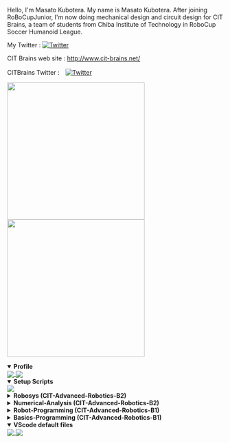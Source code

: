 Hello, I'm Masato Kubotera. My name is Masato Kubotera.
After joining RoBoCupJunior, I'm now doing mechanical design and circuit design for CIT Brains, a team of students from Chiba Institute of Technology in RoboCup Soccer Humanoid League.

My Twitter  : [![Twitter](https://img.shields.io/twitter/follow/CreateRoboCup?style=social)](https://twitter.com/CreateRoboCup)

CIT Brains web site : http://www.cit-brains.net/

CITBrains Twitter :　[![Twitter](https://img.shields.io/twitter/follow/citbrains?style=social)](https://twitter.com/citbrains)

<img src="https://user-images.githubusercontent.com/53966390/145047353-2ccd2e42-53b5-49eb-a638-3d3dbcad9299.png" width="320px"><img src="https://user-images.githubusercontent.com/53966390/145048469-acd81c9e-44cf-474f-ba31-9b8aa1120b26.png" width="320px">

<details open>
  <summary><b>Profile</b></summary>
    <a href="https://github.com/MasatoKubotera">
      <img align="center" src="https://github-readme-stats.vercel.app/api?username=MasatoKubotera&count_private=true&include_all_commits&show_icons=true"" />
    </a>
    <a href="https://github.com/MasatoKubotera">
      <img align="center" src="https://github-readme-stats.vercel.app/api/top-langs/?username=MasatoKubotera&count_private=true&hide=G-code&layout=compact" />
    </a>
</details>

<details open>
  <summary><b>Setup Scripts</b></summary>
  <!--
    <a href="https://github.com/MasatoKubotera/ubuntu_setup_scripts">
      <img align="center" src="https://github-readme-stats.vercel.app/api/pin/?username=MasatoKubotera&repo=ubuntu_setup_scripts" />
    </a>
  --->
    <a href="https://github.com/MasatoKubotera/vscode_setup_script">
      <img align="center" src="https://github-readme-stats.vercel.app/api/pin/?username=MasatoKubotera&repo=vscode_setup_script" />
    </a>
  <!--
    <a href="https://github.com/MasatoKubotera/wsl_setup_script">
      <img align="center" src="https://github-readme-stats.vercel.app/api/pin/?username=MasatoKubotera&repo=wsl_setup_script" />
    </a>
  --->
</details>

<details>
  <summary><b>Robosys (CIT-Advanced-Robotics-B2)</b></summary>
    <a href="https://github.com/MasatoKubotera/RGBLED_RaspPi4_DeviceDriver">
      <img align="center" src="https://github-readme-stats.vercel.app/api/pin/?username=MasatoKubotera&repo=RGBLED_RaspPi4_DeviceDriver" />
    </a>
    <a href="https://github.com/MasatoKubotera/translate">
      <img align="center" src="https://github-readme-stats.vercel.app/api/pin/?username=MasatoKubotera&repo=translate" />
    </a>
</details>

<details>
  <summary><b>Numerical-Analysis (CIT-Advanced-Robotics-B2)</b></summary>
    <a href="https://github.com/MasatoKubotera/monte_carlo">
      <img align="center" src="https://github-readme-stats.vercel.app/api/pin/?username=MasatoKubotera&repo=monte_carlo" />
    </a>
</details>

<details>
  <summary><b>Robot-Programming (CIT-Advanced-Robotics-B1)</b></summary>
    <a href="https://github.com/MasatoKubotera/calculator_vscode">
      <img align="center" src="https://github-readme-stats.vercel.app/api/pin/?username=MasatoKubotera&repo=calculator_vscode" />
    </a>
</details>

<details>
  <summary><b>Basics-Programming (CIT-Advanced-Robotics-B1)</b></summary>
    <a href="https://github.com/MasatoKubotera/Othello">
      <img align="center" src="https://github-readme-stats.vercel.app/api/pin/?username=MasatoKubotera&repo=Othello" />
    </a>
</details>

<details open>
  <summary><b>VScode default files</b></summary>
    <a href="https://github.com/MasatoKubotera/vscode_c_default_win">
      <img align="center" src="https://github-readme-stats.vercel.app/api/pin/?username=MasatoKubotera&repo=vscode_c_default_win" />
    </a>
    <a href="https://github.com/MasatoKubotera/vscode_cpp_default_win">
      <img align="center" src="https://github-readme-stats.vercel.app/api/pin/?username=MasatoKubotera&repo=vscode_cpp_default_win" />
    </a>
</details>

<!-- https://github.com/anuraghazra/github-readme-stats -->
<!-- https://github.com/anuraghazra/github-readme-stats/blob/master/docs/readme_ja.md -->
